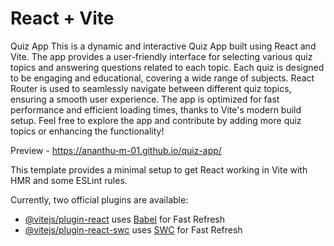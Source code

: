 # React + Vite
Quiz App
This is a dynamic and interactive Quiz App built using React and Vite. The app provides a user-friendly interface for selecting various quiz topics and answering questions related to each topic. Each quiz is designed to be engaging and educational, covering a wide range of subjects. React Router is used to seamlessly navigate between different quiz topics, ensuring a smooth user experience. The app is optimized for fast performance and efficient loading times, thanks to Vite's modern build setup. Feel free to explore the app and contribute by adding more quiz topics or enhancing the functionality!


Preview - https://ananthu-m-01.github.io/quiz-app/

This template provides a minimal setup to get React working in Vite with HMR and some ESLint rules.

Currently, two official plugins are available:

- [@vitejs/plugin-react](https://github.com/vitejs/vite-plugin-react/blob/main/packages/plugin-react/README.md) uses [Babel](https://babeljs.io/) for Fast Refresh
- [@vitejs/plugin-react-swc](https://github.com/vitejs/vite-plugin-react-swc) uses [SWC](https://swc.rs/) for Fast Refresh
